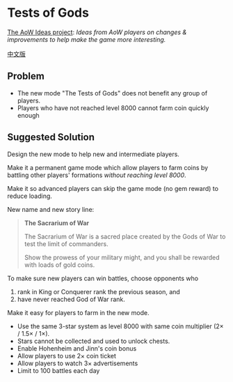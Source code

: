 # Tests of Gods

[The AoW Ideas project](https://github.com/nefarious-kitsune/aow.ideas):
*Ideas from AoW players on changes & improvements to help make the game more interesting.*

[中文版](zh.tests-of-gods)

## Problem

* The new mode "The Tests of Gods" does not benefit any group of players.
* Players who have not reached level 8000 cannot farm coin quickly enough

## Suggested Solution

Design the new mode to help new and intermediate players.

Make it a permanent game mode which allow players to farm coins
by battling other players' formations *without reaching level 8000*.

Make it so advanced players can skip the game mode (no gem reward)
to reduce loading.

New name and new story line:
> **The Sacrarium of War**
>
> The Sacrarium of War is a sacred place created by the Gods of War
> to test the limit of commanders.
>
> Show the prowess of your military might,
> and you shall be rewarded with loads of gold coins.

To make sure new players can win battles, choose opponents who
1. rank in King or Conquerer rank the previous season, and
2. have never reached God of War rank. 

Make it easy for players to farm in the new mode.
* Use the same 3-star system as level 8000 with same coin multiplier (2× / 1.5× / 1×).
* Stars cannot be collected and used to unlock chests.
* Enable Hohenheim and Jinn's coin bonus
* Allow players to use 2× coin ticket
* Allow players to watch 3× advertisements
* Limit to 100 battles each day